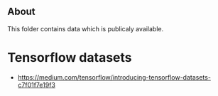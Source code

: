 ## About
This folder contains data which is publicaly available.

# Tensorflow datasets
  - https://medium.com/tensorflow/introducing-tensorflow-datasets-c7f01f7e19f3

